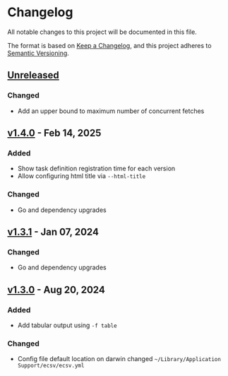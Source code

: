 # Changelog

All notable changes to this project will be documented in this file.

The format is based on [Keep a Changelog](https://keepachangelog.com/en/1.1.0/),
and this project adheres to [Semantic
Versioning](https://semver.org/spec/v2.0.0.html).

## [Unreleased]

### Changed

- Add an upper bound to maximum number of concurrent fetches

## [v1.4.0] - Feb 14, 2025

### Added

- Show task definition registration time for each version
- Allow configuring html title via `--html-title`

### Changed

- Go and dependency upgrades

## [v1.3.1] - Jan 07, 2024

### Changed

- Go and dependency upgrades

## [v1.3.0] - Aug 20, 2024

### Added

- Add tabular output using `-f table`

### Changed

- Config file default location on darwin changed `~/Library/Application
  Support/ecsv/ecsv.yml`

[unreleased]: https://github.com/dhth/ecsv/compare/v1.4.0...HEAD
[v1.4.0]: https://github.com/dhth/ecsv/compare/v1.3.1...v1.4.0
[v1.3.1]: https://github.com/dhth/ecsv/compare/v1.3.0...v1.3.1
[v1.3.0]: https://github.com/dhth/ecsv/compare/v1.2.2...v1.3.0

